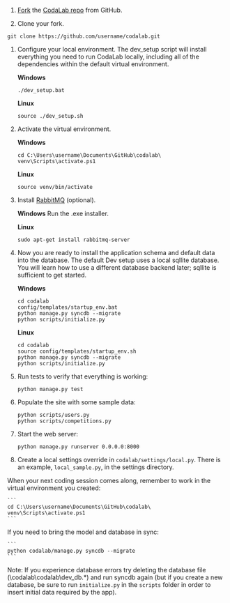 1. [Fork](https://help.github.com/articles/fork-a-repo) the [CodaLab repo](https://github.com/codalab/codalab) from GitHub.

1. Clone your fork.
```
git clone https://github.com/username/codalab.git
```

1. Configure your local environment. The dev_setup script will install everything you need to run CodaLab locally, including all of the dependencies within the default virtual environment.

    **Windows**
    ```
    ./dev_setup.bat
    ```
    **Linux**
    ```
    source ./dev_setup.sh
    ```

1. Activate the virtual environment.

    **Windows**
    ```
    cd C:\Users\username\Documents\GitHub\codalab\
    venv\Scripts\activate.ps1
    ```
    
    **Linux**
    ```
    source venv/bin/activate
    ```

1. Install [RabbitMQ](http://www.rabbitmq.com/download.html) (optional).

    **Windows**
    Run the .exe installer.
    
    **Linux**
    ```
    sudo apt-get install rabbitmq-server
    ```

1. Now you are ready to install the application schema and default data into the database. The default Dev setup uses a local sqllite database. You will learn how to use a different database backend later; sqllite is sufficient to get started.

    **Windows** 
    ```
    cd codalab
    config/templates/startup_env.bat
    python manage.py syncdb --migrate
    python scripts/initialize.py
    ```
    
    **Linux**
    ```
    cd codalab
    source config/templates/startup_env.sh
    python manage.py syncdb --migrate
    python scripts/initialize.py
    ```

1. Run tests to verify that everything is working:

    ```
    python manage.py test
    ```

1. Populate the site with some sample data:

    ```        
    python scripts/users.py
    python scripts/competitions.py
    ```

1. Start the web server:

    ```
    python manage.py runserver 0.0.0.0:8000
    ```

1. Create a local settings override in `codalab/settings/local.py`. There is an example, `local_sample.py`, in the settings directory.

When your next coding session comes along, remember to work in the virtual environment you created:

    ```
    cd C:\Users\username\Documents\GitHub\codalab\
    venv\Scripts\activate.ps1
    ```

If you need to bring the model and database in sync:

    ```
    python codalab/manage.py syncdb --migrate
    ```
    
Note: If you experience database errors try deleting the database file (\codalab\codalab\dev_db.*) and run syncdb again (but if you create a new database, be sure to run `initialize.py` in the `scripts` folder in order to insert initial data required by the app).
